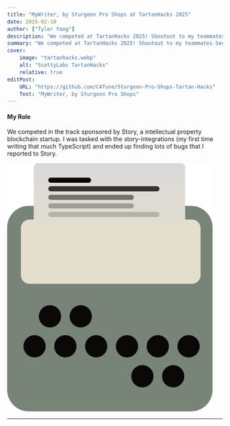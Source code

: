 ```yaml
---
title: "MyWriter, by Sturgeon Pro Shops at TartanHacks 2025" 
date: 2025-02-10
author: ["Tyler Yang"]
description: "We competed at TartanHacks 2025! Shoutout to my teammates Seunghyeok Lee (CEO), Joe Cardenas, and Henry Kim!"
summary: "We competed at TartanHacks 2025! Shoutout to my teammates Seunghyeok Lee (CEO), Joe Cardenas, and Henry Kim!" 
cover:
    image: "tartanhacks.webp"
    alt: "ScottyLabs TartanHacks"
    relative: true
editPost:
    URL: "https://github.com/C4fune/Sturgeon-Pro-Shops-Tartan-Hacks"
    Text: "MyWriter, by Sturgeon Pro Shops"
---
```


#### My Role
We competed in the track sponsored by Story, a intellectual property blockchain startup. I was tasked with the story-integrations (my first time writing that much TypeScript) and ended up finding lots of bugs that I reported to Story. 

![MyWriter](logo.svg)

---